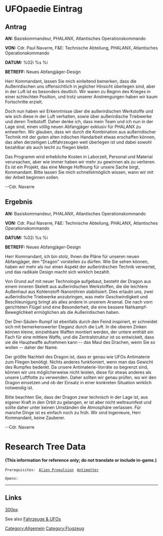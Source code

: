 # UFOpaedie Eintrag

## Antrag

**AN:** Basiskommandeur, PHALANX, Atlantisches Operationskommando

**VON:** Cdr. Paul Navarre, F&E: Technische Abteilung, PHALANX,
Atlantisches Operationskommando

**DATUM:** %02i %s %i

**BETREFF:** Neues Abfangjäger-Design

Herr Kommandant, lassen Sie mich einleitend bemerken, dass die
Außerirdischen uns offensichtlich in jeglicher Hinsicht überlegen sind,
aber in der Luft ist es besonders deutlich. Wir waren zu Beginn des
Krieges in einer schlechten Position, und trotz unserer Anstrengungen
haben wir kaum Fortschritte erzielt.

Doch nun haben wir Erkenntnisse über die außerirdischen Werkstoffe und
wie sich diese in der Luft verhalten, sowie über außerirdische
Triebwerke und deren Treibstoff. Daher denke ich, dass mein Team und ich
nun in der Lage sind, einen völlig neuen Abfangjäger exklusiv für
PHALANX zu entwerfen. Wir glauben, dass wir durch die Kombination aus
außerirdischer Technik mit der guten alten irdischen Handarbeit etwas
erschaffen können, das allen derzeitigen Luftfahrzeugen weit überlegen
ist und dabei sowohl bezahlbar als auch leicht zu fliegen bleibt.

Das Programm wird erhebliche Kosten in Laborzeit, Personal und Material
verursachen, aber wie immer haben wir mehr zu gewinnen als zu verlieren.
Es ist ein Projekt, das eine Menge Hoffnung für unsere Sache birgt,
Kommandant. Bitte lassen Sie mich schnellstmöglich wissen, wann wir mit
der Arbeit beginnen sollen.

--Cdr. Navarre

## Ergebnis

**AN:** Basiskommandeur, PHALANX, Atlantisches Operationskommando

**VON:** Cdr. Paul Navarre, F&E: Technische Abteilung, PHALANX,
Atlantisches Operationskommando

**DATUM:** %02i %s %i

**BETREFF:** Neues Abfangjäger-Design

Herr Kommandant, ich bin stolz, Ihnen die Pläne für unseren neuen
Abfangjäger, den "Dragon" vorstellen zu dürfen. Wie Sie sehen können,
haben wir mehr als nur einen Aspekt der außerirdischen Technik
verwertet, und das radikale Design macht sich wirklich bezahlt.

Von Grund auf mit neuer Technologie aufgebaut, besteht der Dragon aus
einem inneren Skelett aus außerirdischen Werkstoffen, die die leichtere
Außenhaut aus Kohlenstoff-Nanoröhren stabilisiert. Dies erlaubt uns,
zwei außerirdische Triebwerke anzubringen, was mehr Geschwindigkeit und
Beschleunigung bringt als alles andere in unserem Arsenal. Die nach vorn
gerichteten Flügel sind eine Besonderheit, die eine bessere
Nahkampf-Beweglichkeit ermöglichen als die Außerirdischen haben.

Der Drei-Säulen-Rumpf ist ebenfalls durch den Feind inspiriert, er
schneidet sich mit bemerkenswerter Eleganz durch die Luft. In die oberen
Zinken können kleine, einziehbare Waffen montiert werden, der untere
enthält ein Fach für eine mittlere Waffe, und die Zentralstruktur ist so
entwickelt, dass sie die Hauptwaffe aufnehmen kann -- das Maul des
Drachen, wenn Sie so wollen -- daher der Name.

Der größte Nachteil des Dragon ist, dass er genau wie UFOs Antimaterie
zum Fliegen benötigt. Nichts anderes funktioniert, wenn man das Gewicht
des Rumpfes bedenkt. Da unsere Antimaterie-Vorräte so begrenzt sind,
können wir uns möglicherweise nicht leisten, diese für etwas anderes als
unsere Luftflotte zu verwenden. Daher sollten wir genau prüfen, wo wir
den Dragon einsetzen und ob der Einsatz in einer konkreten Situation
wirklich notwendig ist.

Bitte beachten Sie, dass der Dragon zwar technisch in der Lage ist, aus
eigener Kraft in den Orbit zu gelangen, er ist aber nicht weltraumfest
und sollte daher unter keinen Umständen die Atmosphäre verlassen. Für
manche Dinge ist es einfach noch zu früh. Wir sind Ingenieure, Herr
Kommandant, keine Zauberer.

--Cdr. Navarre

# Research Tree Data

**(This information for reference only; do not translate or include
in-game.)**

*`Prerequisites:`*
` `[`Alien Propulsion`](Research/Alien_Propulsion "wikilink")
` `[`Antimatter`](Research/Antimatter "wikilink")

*`Opens:`*

------------------------------------------------------------------------

## Links

[300px](image:inter_dragon.jpg "wikilink")

See also [Fahrzeuge & UFOs](Fahrzeuge_&_UFOs "wikilink")

[Category:Allgemein](Category:Allgemein "wikilink")
[Category:Flugzeug](Category:Flugzeug "wikilink")
